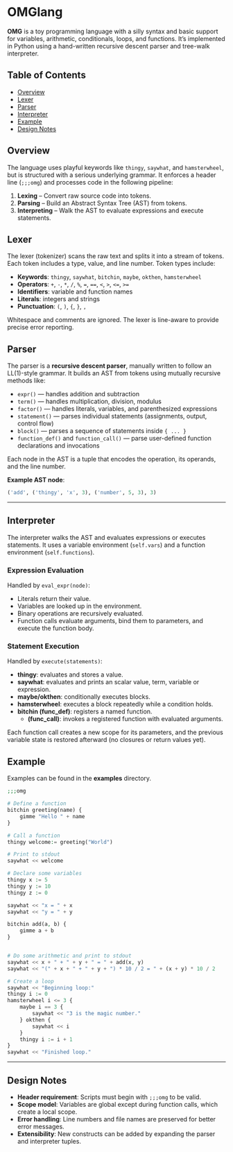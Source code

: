 # OMGlang

**OMG** is a toy programming language with a silly syntax and basic support for variables, arithmetic, conditionals, loops, and functions. It’s implemented in Python using a hand-written recursive descent parser and tree-walk interpreter.

## Table of Contents

* [Overview](#overview)
* [Lexer](#lexer)
* [Parser](#parser)
* [Interpreter](#interpreter)
* [Example](#example)
* [Design Notes](#design-notes)

## Overview

The language uses playful keywords like `thingy`, `saywhat`, and `hamsterwheel`, but is structured with a serious underlying grammar. It enforces a header line (`;;;omg`) and processes code in the following pipeline:

1. **Lexing** – Convert raw source code into tokens.
2. **Parsing** – Build an Abstract Syntax Tree (AST) from tokens.
3. **Interpreting** – Walk the AST to evaluate expressions and execute statements.

## Lexer

The lexer (tokenizer) scans the raw text and splits it into a stream of tokens. Each token includes a type, value, and line number. Token types include:

* **Keywords**: `thingy`, `saywhat`, `bitchin`, `maybe`, `okthen`, `hamsterwheel`
* **Operators**: `+`, `-`, `*`, `/`, `%`, `=`, `==`, `<`, `>`, `<=`, `>=`
* **Identifiers**: variable and function names
* **Literals**: integers and strings
* **Punctuation**: `(`, `)`, `{`, `}`, `,`

Whitespace and comments are ignored. The lexer is line-aware to provide precise error reporting.

## Parser

The parser is a **recursive descent parser**, manually written to follow an LL(1)-style grammar. It builds an AST from tokens using mutually recursive methods like:

* `expr()` — handles addition and subtraction
* `term()` — handles multiplication, division, modulus
* `factor()` — handles literals, variables, and parenthesized expressions
* `statement()` — parses individual statements (assignments, output, control flow)
* `block()` — parses a sequence of statements inside `{ ... }`
* `function_def()` and `function_call()` — parse user-defined function declarations and invocations

Each node in the AST is a tuple that encodes the operation, its operands, and the line number.

**Example AST node**:

```python
('add', ('thingy', 'x', 3), ('number', 5, 3), 3)
```

---

## Interpreter

The interpreter walks the AST and evaluates expressions or executes statements. It uses a variable environment (`self.vars`) and a function environment (`self.functions`).

### Expression Evaluation

Handled by `eval_expr(node)`:

* Literals return their value.
* Variables are looked up in the environment.
* Binary operations are recursively evaluated.
* Function calls evaluate arguments, bind them to parameters, and execute the function body.

### Statement Execution

Handled by `execute(statements)`:

* **thingy**: evaluates and stores a value.
* **saywhat**: evaluates and prints an scalar value, term, variable or expression.
* **maybe/okthen**: conditionally executes blocks.
* **hamsterwheel**: executes a block repeatedly while a condition holds.
* **bitchin (func\_def)**: registers a named function.
    * **(func\_call)**: invokes a registered function with evaluated arguments.

Each function call creates a new scope for its parameters, and the previous variable state is restored afterward (no closures or return values yet).

## Example

Examples can be found in the **examples** directory.

```php
;;;omg

# Define a function
bitchin greeting(name) {
    gimme "Hello " + name
}

# Call a function
thingy welcome:= greeting("World")

# Print to stdout
saywhat << welcome

# Declare some variables
thingy x := 5
thingy y := 10
thingy z := 0

saywhat << "x = " + x
saywhat << "y = " + y

bitchin add(a, b) {
    gimme a + b
}


# Do some arithmetic and print to stdout
saywhat << x + " + " + y + " = " + add(x, y)
saywhat << "(" + x + " + " + y + ") * 10 / 2 = " + (x + y) * 10 / 2

# Create a loop
saywhat << "Beginning loop:"
thingy i := 0
hamsterwheel i <= 3 {
    maybe i == 3 {
        saywhat << "3 is the magic number."
    } okthen {
        saywhat << i
    }
    thingy i := i + 1
}
saywhat << "Finished loop."
```

---

## Design Notes

* **Header requirement**: Scripts must begin with `;;;omg` to be valid.
* **Scope model**: Variables are global except during function calls, which create a local scope.
* **Error handling**: Line numbers and file names are preserved for better error messages.
* **Extensibility**: New constructs can be added by expanding the parser and interpreter tuples.